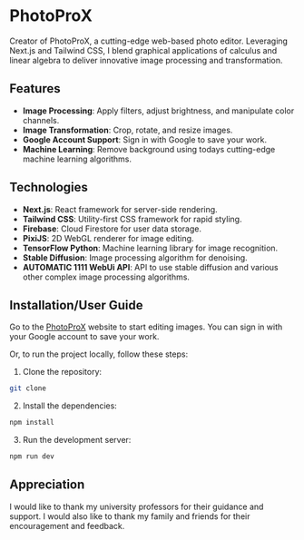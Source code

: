 # PhotoProX

Creator of PhotoProX, a cutting-edge web-based photo editor. Leveraging Next.js and Tailwind CSS, I blend graphical applications of calculus and linear algebra to deliver innovative image processing and transformation.

## Features

- **Image Processing**: Apply filters, adjust brightness, and manipulate color channels.
- **Image Transformation**: Crop, rotate, and resize images.
- **Google Account Support**: Sign in with Google to save your work.
- **Machine Learning**: Remove background using todays cutting-edge machine learning algorithms.

## Technologies

- **Next.js**: React framework for server-side rendering.
- **Tailwind CSS**: Utility-first CSS framework for rapid styling.
- **Firebase**: Cloud Firestore for user data storage.
- **PixiJS**: 2D WebGL renderer for image editing.
- **TensorFlow Python**: Machine learning library for image recognition.
- **Stable Diffusion**: Image processing algorithm for denoising.
- **AUTOMATIC 1111 WebUi API**: API to use stable diffusion and various other complex image processing algorithms.

## Installation/User Guide

Go to the [PhotoProX](https://photoprox.vercel.app/) website to start editing images. You can sign in with your Google account to save your work.

Or, to run the project locally, follow these steps:

1. Clone the repository:

```bash
git clone
```

2. Install the dependencies:

```bash
npm install
```

3. Run the development server:

```bash
npm run dev
```

## Appreciation

I would like to thank my university professors for their guidance and support. I would also like to thank my family and friends for their encouragement and feedback.
